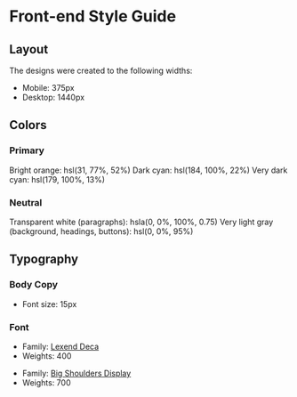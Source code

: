 # Front-end Style Guide

## Layout

The designs were created to the following widths:

- Mobile: 375px
- Desktop: 1440px

## Colors

### Primary

Bright orange: hsl(31, 77%, 52%)
Dark cyan: hsl(184, 100%, 22%)
Very dark cyan: hsl(179, 100%, 13%)

### Neutral

Transparent white (paragraphs): hsla(0, 0%, 100%, 0.75)
Very light gray (background, headings, buttons): hsl(0, 0%, 95%)

## Typography

### Body Copy

- Font size: 15px

### Font


- Family: [Lexend Deca](https://fonts.google.com/specimen/Lexend+Deca)
- Weights: 400

<!-- <style>
@import url('https://fonts.googleapis.com/css2?family=Lexend+Deca:wght@100..900&display=swap')
</style> -->

<!-- // <uniquifier>: Use a unique and descriptive class name
// <weight>: Use a value from 100 to 900

.lexend-deca-<uniquifier> {
  font-family: "Lexend Deca", sans-serif;
  font-optical-sizing: auto;
  font-weight: <weight>;
  font-style: normal;
} -->


- Family: [Big Shoulders Display](https://fonts.google.com/specimen/Big+Shoulders+Display)
- Weights: 700

<!-- <style>
@import url('https://fonts.googleapis.com/css2?family=Big+Shoulders+Display:wght@100..900&display=swap')
</style> -->

<!-- 
// <uniquifier>: Use a unique and descriptive class name
// <weight>: Use a value from 100 to 900

.big-shoulders display-<uniquifier> {
  font-family: "Big Shoulders Display", sans-serif;
  font-optical-sizing: auto;
  font-weight: <weight>;
  font-style: normal;
}
 -->